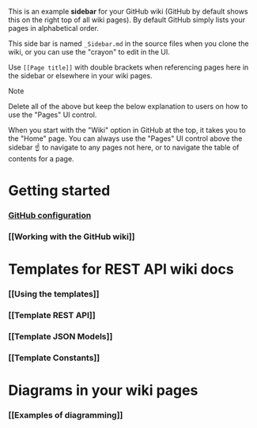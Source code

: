 This is an example **sidebar** for your GitHub wiki (GitHub by default shows
this on the right top of all wiki pages).
By default GitHub simply lists your pages in alphabetical order.

This side bar is named `_Sidebar.md` in the source files when you clone the
wiki, or you can use the "crayon" to edit in the UI.

Use `[[Page title]]` with double brackets when referencing pages here in the
sidebar or elsewhere in your wiki pages.

> [!NOTE]
> Delete all of the above but keep the below explanation to users on how to
> use the "Pages" UI control.

When you start with the "Wiki" option in GitHub at the top, it takes you to
the "Home" page.
You can always use the "Pages" UI control above the sidebar ☝ to navigate
to any pages not here, or to navigate the table of contents for a page.

# Getting started

### [GitHub configuration](Home#getting-started)
### [[Working with the GitHub wiki]]

# Templates for REST API wiki docs

### [[Using the templates]]
### [[Template REST API]]
### [[Template JSON Models]]
### [[Template Constants]]

# Diagrams in your wiki pages

### [[Examples of diagramming]]
